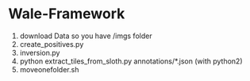 # Wale-Framework

1) download Data  so you have /imgs folder  
2) create_positives.py  
3) inversion.py  
4) python extract_tiles_from_sloth.py annotations/*.json (with python2)  
5) moveonefolder.sh 
